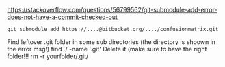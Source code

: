 https://stackoverflow.com/questions/56799562/git-submodule-add-error-does-not-have-a-commit-checked-out

```
git submodule add https://....@bitbucket.org/..../confusionmatrix.git
```

Find leftover .git folder in some sub directories (the directory is shoown in the error msg!)
find ./ -name '.git'
Delete it (make sure to have the right folder!!!
rm -r yourfolder/.git/
